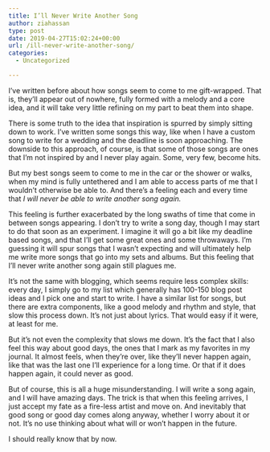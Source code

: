 ```yaml
---
title: I’ll Never Write Another Song
author: ziahassan
type: post
date: 2019-04-27T15:02:24+00:00
url: /ill-never-write-another-song/
categories:
  - Uncategorized

---
```

I’ve written before about how songs seem to come to me gift-wrapped. That is, they’ll appear out of nowhere, fully formed with a melody and a core idea, and it will take very little refining on my part to beat them into shape. 

There is some truth to the idea that inspiration is spurred by simply sitting down to work. I’ve written some songs this way, like when I have a custom song to write for a wedding and the deadline is soon approaching. The downside to this approach, of course, is that some of those songs are ones that I’m not inspired by and I never play again. Some, very few, become hits.

But my best songs seem to come to me in the car or the shower or walks, when my mind is fully untethered and I am able to access parts of me that I wouldn’t otherwise be able to. And there’s a feeling each and every time that _I will never be able to write another song again._

This feeling is further exacerbated by the long swaths of time that come in between songs appearing. I don’t try to write a song day, though I may start to do that soon as an experiment. I imagine it will go a bit like my deadline based songs, and that I’ll get some great ones and some throwaways. I’m guessing it will spur songs that I wasn’t expecting and will ultimately help me write more songs that go into my sets and albums. But this feeling that I’ll never write another song again still plagues me.

It’s not the same with blogging, which seems require less complex skills: every day, I simply go to my list which generally has 100-150 blog post ideas and I pick one and start to write. I have a similar list for songs, but there are extra components, like a good melody and rhythm and style, that slow this process down. It’s not just about lyrics. That would easy if it were, at least for me.

But it’s not even the complexity that slows me down. It’s the fact that I also feel this way about good days, the ones that I mark as my favorites in my journal. It almost feels, when they’re over, like they’ll never happen again, like that was the last one I’ll experience for a long time. Or that if it does happen again, it could never as good.

But of course, this is all a huge misunderstanding. I will write a song again, and I will have amazing days. The trick is that when this feeling arrives, I just accept my fate as a fire-less artist and move on. And inevitably that good song or good day comes along anyway, whether I worry about it or not. It’s no use thinking about what will or won’t happen in the future. 

I should really know that by now.